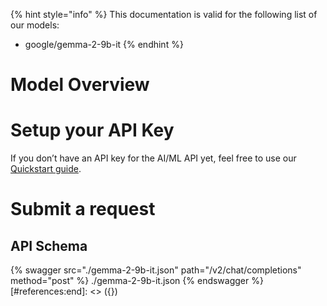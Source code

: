 [#references:start]: <> ({ "template": "openapi" })
{% hint style="info" %}
This documentation is valid for the following list of our models:
* google/gemma-2-9b-it
{% endhint %}

# Model Overview


# Setup your API Key
If you don’t have an API key for the AI/ML API yet, feel free to use our [Quickstart guide](https://docs.aimlapi.com/quickstart/setting-up).

# Submit a request
## API Schema
{% swagger src="./gemma-2-9b-it.json" path="/v2/chat/completions" method="post" %}
./gemma-2-9b-it.json
{% endswagger %}
[#references:end]: <> ({})
